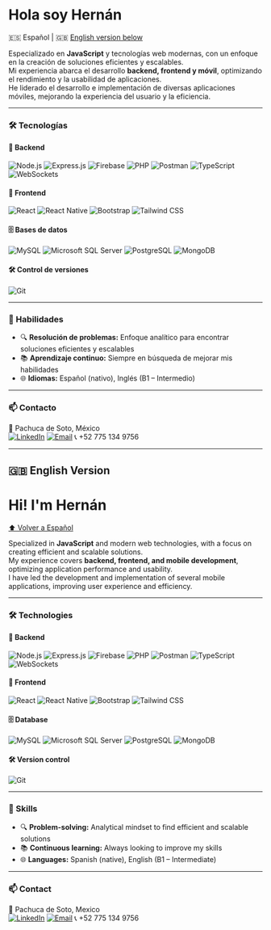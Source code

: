 # Hola soy Hernán

🇪🇸 Español | 🇬🇧 [English version below](#hi-im-hernán)

Especializado en **JavaScript** y tecnologías web modernas, con un enfoque en la creación de soluciones eficientes y escalables.  
Mi experiencia abarca el desarrollo **backend, frontend y móvil**, optimizando el rendimiento y la usabilidad de aplicaciones.  
He liderado el desarrollo e implementación de diversas aplicaciones móviles, mejorando la experiencia del usuario y la eficiencia.

---

### 🛠️ Tecnologías

#### 🧩 Backend

![Node.js](https://img.shields.io/badge/Node.js-339933?style=flat-square&logo=node.js&logoColor=white)
![Express.js](https://img.shields.io/badge/Express.js-000000?style=flat-square&logo=express&logoColor=white)
![Firebase](https://img.shields.io/badge/Firebase-FFCA28?style=flat-square&logo=firebase&logoColor=black)
![PHP](https://img.shields.io/badge/PHP-777BB4?style=flat-square&logo=php&logoColor=white)
![Postman](https://img.shields.io/badge/Postman-FF6C37?style=flat-square&logo=postman&logoColor=white)
![TypeScript](https://img.shields.io/badge/TypeScript-3178C6?style=flat-square&logo=typescript&logoColor=white)
![WebSockets](https://img.shields.io/badge/WebSockets-000000?style=flat-square)

#### 🎨 Frontend

![React](https://img.shields.io/badge/React-20232A?style=flat-square&logo=react&logoColor=61DAFB)
![React Native](https://img.shields.io/badge/React_Native-20232A?style=flat-square&logo=react&logoColor=61DAFB)
![Bootstrap](https://img.shields.io/badge/Bootstrap-7952B3?style=flat-square&logo=bootstrap&logoColor=white)
![Tailwind CSS](https://img.shields.io/badge/Tailwind_CSS-38B2AC?style=flat-square&logo=tailwind-css&logoColor=white)

#### 🗄️ Bases de datos

![MySQL](https://img.shields.io/badge/MySQL-blue?style=flat-square&logo=mysql&logoColor=white)
![Microsoft SQL Server](https://img.shields.io/badge/SQL_Server-CC2927?style=flat-square&logo=microsoftsqlserver&logoColor=white)
![PostgreSQL](https://img.shields.io/badge/PostgreSQL-4169E1?style=flat-square&logo=postgresql&logoColor=white)
![MongoDB](https://img.shields.io/badge/MongoDB-47A248?style=flat-square&logo=mongodb&logoColor=white)

#### 🛠 Control de versiones

![Git](https://img.shields.io/badge/Git-F05032?style=flat-square&logo=git&logoColor=white)

---

### 🧠 Habilidades

- 🔍 **Resolución de problemas:** Enfoque analítico para encontrar soluciones eficientes y escalables  
- 📚 **Aprendizaje continuo:** Siempre en búsqueda de mejorar mis habilidades  
- 🌐 **Idiomas:** Español (nativo), Inglés (B1 – Intermedio)

---

### 📫 Contacto

📍 Pachuca de Soto, México  
[![LinkedIn](https://img.shields.io/badge/LinkedIn-0A66C2?style=for-the-badge&logo=linkedin&logoColor=white)](https://www.linkedin.com/in/phernanmg)
[![Email](https://img.shields.io/badge/Gmail-D14836?style=for-the-badge&logo=gmail&logoColor=white)](mailto:phernanmg@gmail.com)
📞 +52 775 134 9756  

---

## 🇬🇧 English Version

# Hi! I'm Hernán

[⬆️ Volver a Español](#hola-soy-hernán)

Specialized in **JavaScript** and modern web technologies, with a focus on creating efficient and scalable solutions.  
My experience covers **backend, frontend, and mobile development**, optimizing application performance and usability.  
I have led the development and implementation of several mobile applications, improving user experience and efficiency.

---

### 🛠️ Technologies

#### 🧩 Backend

![Node.js](https://img.shields.io/badge/Node.js-339933?style=flat-square&logo=node.js&logoColor=white)
![Express.js](https://img.shields.io/badge/Express.js-000000?style=flat-square&logo=express&logoColor=white)
![Firebase](https://img.shields.io/badge/Firebase-FFCA28?style=flat-square&logo=firebase&logoColor=black)
![PHP](https://img.shields.io/badge/PHP-777BB4?style=flat-square&logo=php&logoColor=white)
![Postman](https://img.shields.io/badge/Postman-FF6C37?style=flat-square&logo=postman&logoColor=white)
![TypeScript](https://img.shields.io/badge/TypeScript-3178C6?style=flat-square&logo=typescript&logoColor=white)
![WebSockets](https://img.shields.io/badge/WebSockets-000000?style=flat-square)

#### 🎨 Frontend

![React](https://img.shields.io/badge/React-20232A?style=flat-square&logo=react&logoColor=61DAFB)
![React Native](https://img.shields.io/badge/React_Native-20232A?style=flat-square&logo=react&logoColor=61DAFB)
![Bootstrap](https://img.shields.io/badge/Bootstrap-7952B3?style=flat-square&logo=bootstrap&logoColor=white)
![Tailwind CSS](https://img.shields.io/badge/Tailwind_CSS-38B2AC?style=flat-square&logo=tailwind-css&logoColor=white)

#### 🗄️ Database

![MySQL](https://img.shields.io/badge/MySQL-blue?style=flat-square&logo=mysql&logoColor=white)
![Microsoft SQL Server](https://img.shields.io/badge/SQL_Server-CC2927?style=flat-square&logo=microsoftsqlserver&logoColor=white)
![PostgreSQL](https://img.shields.io/badge/PostgreSQL-4169E1?style=flat-square&logo=postgresql&logoColor=white)
![MongoDB](https://img.shields.io/badge/MongoDB-47A248?style=flat-square&logo=mongodb&logoColor=white)

#### 🛠 Version control

![Git](https://img.shields.io/badge/Git-F05032?style=flat-square&logo=git&logoColor=white)

---

### 🧠 Skills

- 🔍 **Problem-solving:** Analytical mindset to find efficient and scalable solutions  
- 📚 **Continuous learning:** Always looking to improve my skills  
- 🌐 **Languages:** Spanish (native), English (B1 – Intermediate)

---

### 📫 Contact

📍 Pachuca de Soto, Mexico  
[![LinkedIn](https://img.shields.io/badge/LinkedIn-0A66C2?style=for-the-badge&logo=linkedin&logoColor=white)](https://www.linkedin.com/in/phernanmg)
[![Email](https://img.shields.io/badge/Gmail-D14836?style=for-the-badge&logo=gmail&logoColor=white)](mailto:phernanmg@gmail.com) 
📞 +52 775 134 9756  
